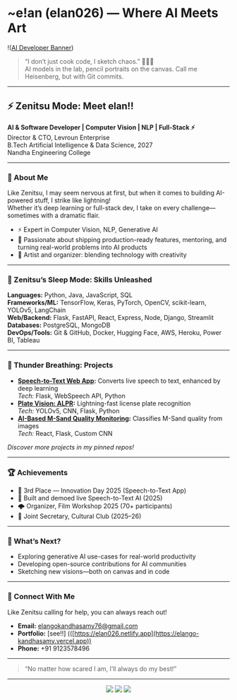 # ~e!an (elan026) — Where AI Meets Art

!([AI Developer Banner](https://drive.google.com/file/d/1yl9WZX3Q7LELeLZysU06RIDkmLXbrbvM/view?usp=sharing)) <!-- Add your own banner or an eye-catching image -->

> “I don’t just cook code, I sketch chaos.” 👨‍💻🎨  
> AI models in the lab, pencil portraits on the canvas. Call me Heisenberg, but with Git commits.

---

## ⚡️ Zenitsu Mode: Meet elan!!

**AI & Software Developer | Computer Vision | NLP | Full-Stack ⚡️**  
Director & CTO, Levroun Enterprise  
B.Tech Artificial Intelligence & Data Science, 2027  
Nandha Engineering College

---

### 🙈 About Me

Like Zenitsu, I may seem nervous at first, but when it comes to building AI-powered stuff, I strike like lightning!  
Whether it’s deep learning or full-stack dev, I take on every challenge—sometimes with a dramatic flair.

- ⚡️ Expert in Computer Vision, NLP, Generative AI
- 🎯 Passionate about shipping production-ready features, mentoring, and turning real-world problems into AI products
- 🎨 Artist and organizer: blending technology with creativity

---

### 🛌 Zenitsu’s Sleep Mode: Skills Unleashed

**Languages:** Python, Java, JavaScript, SQL  
**Frameworks/ML:** TensorFlow, Keras, PyTorch, OpenCV, scikit-learn, YOLOv5, LangChain  
**Web/Backend:** Flask, FastAPI, React, Express, Node, Django, Streamlit  
**Databases:** PostgreSQL, MongoDB  
**DevOps/Tools:** Git & GitHub, Docker, Hugging Face, AWS, Heroku, Power BI, Tableau

---

### 💨 Thunder Breathing: Projects

- **[Speech-to-Text Web App](https://github.com/elan026/S2T):** Converts live speech to text, enhanced by deep learning  
  _Tech:_ Flask, WebSpeech API, Python
- **[Plate Vision: ALPR](https://github.com/elan026/Plate-Vision):** Lightning-fast license plate recognition  
  _Tech:_ YOLOv5, CNN, Flask, Python
- **[AI-Based M-Sand Quality Monitoring](https://github.com/elan026/M-Sand-Quality-Monitoring-System):** Classifies M-Sand quality from images  
  _Tech:_ React, Flask, Custom CNN

_Discover more projects in my pinned repos!_

---

### 🏆 Achievements

- 🥉 3rd Place — Innovation Day 2025 (Speech-to-Text App)
- 🎤 Built and demoed live Speech-to-Text AI (2025)
- 🌩️ Organizer, Film Workshop 2025 (70+ participants)
- 🌸 Joint Secretary, Cultural Club (2025–26)

---

### 🌱 What’s Next?

- Exploring generative AI use-cases for real-world productivity
- Developing open-source contributions for AI communities
- Sketching new visions—both on canvas and in code

---

### 💬 Connect With Me

Like Zenitsu calling for help, you can always reach out!

- **Email:** elangokandhasamy76@gmail.com
- **Portfolio:** [see!!] (([https://elan026.netlify.app](https://elango-kandhasamy.vercel.app))
- **Phone:** +91 9123578496

---

> “No matter how scared I am, I’ll always do my best!”  

---

<!-- Optionally add GitHub Stats Widgets -->

<p align="center">
  <img src="https://github-readme-stats.vercel.app/api?username=elan026&show_icons=true&theme=react" />
  <img src="https://github-readme-streak-stats.herokuapp.com/?user=elan026&theme=react" />
  <img src="https://github-readme-stats.vercel.app/api/top-langs/?username=elan026&layout=compact&theme=react" />
</p>
